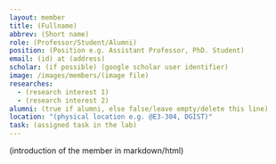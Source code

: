 ```yaml
---
layout: member
title: (Fullname)
abbrev: (Short name)
role: (Professor/Student/Alumni)
position: (Position e.g. Assistant Professor, PhD. Student)
email: (id) at (address)
scholar: (if possible) (google scholar user identifier)
image: /images/members/(image file)
researches:
  - (research interest 1)
  - (research interest 2)
alumni: (true if alumni, else false/leave empty/delete this line)
location: "(physical location e.g. @E3-304, DGIST)"
task: (assigned task in the lab)
---
```


(introduction of the member in markdown/html)